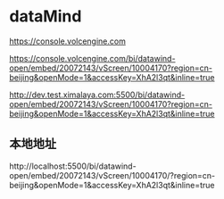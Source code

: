 # dataMind

https://console.volcengine.com

https://console.volcengine.com/bi/datawind-open/embed/20072143/vScreen/10004170?region=cn-beijing&openMode=1&accessKey=XhA2l3qt&inline=true

http://dev.test.ximalaya.com:5500/bi/datawind-open/embed/20072143/vScreen/10004170?region=cn-beijing&openMode=1&accessKey=XhA2l3qt&inline=true

## 本地地址

http://localhost:5500/bi/datawind-open/embed/20072143/vScreen/10004170/?region=cn-beijing&openMode=1&accessKey=XhA2l3qt&inline=true
